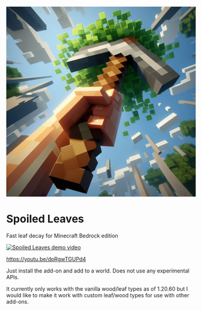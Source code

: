 ![Logo for Spoiled Leaves](/BP/pack_icon.png?raw=true)
# Spoiled Leaves
Fast leaf decay for Minecraft Bedrock edition

[![Spoiled Leaves demo video](http://img.youtube.com/vi/dpRgwTGUPd4/0.jpg)](http://www.youtube.com/watch?v=dpRgwTGUPd4)

https://youtu.be/dpRgwTGUPd4

Just install the add-on and add to a world. Does not use any experimental APIs.

It currently only works with the vanilla wood/leaf types as of  1.20.60 but I would like to make it work with custom leaf/wood types for use with other add-ons.
